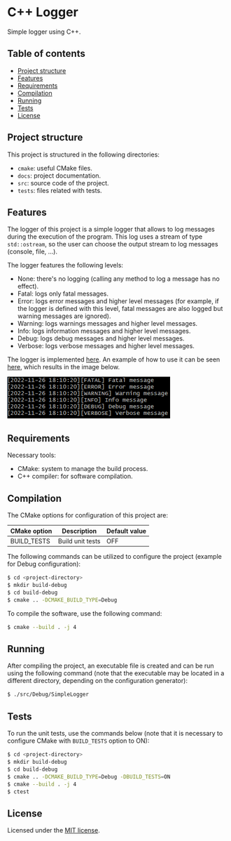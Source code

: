 # C++ Logger

Simple logger using C++.

## Table of contents

- [Project structure](#project-structure)
- [Features](#features)
- [Requirements](#requirements)
- [Compilation](#compilation)
- [Running](#running)
- [Tests](#tests)
- [License](#license)

## Project structure

This project is structured in the following directories:

- `cmake`: useful CMake files.
- `docs`: project documentation.
- `src`: source code of the project.
- `tests`: files related with tests.

## Features

The logger of this project is a simple logger that allows to log messages during the execution of the program. This log uses a stream of type `std::ostream`, so the user can choose the output stream to log messages (console, file, ...).

The logger features the following levels:

- None: there's no logging (calling any method to log a message has no effect).
- Fatal: logs only fatal messages.
- Error: logs error messages and higher level messages (for example, if the logger is defined with this level, fatal messages are also logged but warning messages are ignored).
- Warning: logs warnings messages and higher level messages.
- Info: logs information messages and higher level messages.
- Debug: logs debug messages and higher level messages.
- Verbose: logs verbose messages and higher level messages.

The logger is implemented [here](./src/logger/). An example of how to use it can be seen [here](./src/main.cpp), which results in the image below.

!["Example"](./docs/assets/example-log.png)

## Requirements

Necessary tools:

- CMake: system to manage the build process.
- C++ compiler: for software compilation.

## Compilation

The CMake options for configuration of this project are:

| CMake option | Description | Default value |
| --- | --- | --- |
| BUILD_TESTS | Build unit tests | OFF |

The following commands can be utilized to configure the project (example for Debug configuration):

```sh
$ cd <project-directory>
$ mkdir build-debug
$ cd build-debug
$ cmake .. -DCMAKE_BUILD_TYPE=Debug
```

To compile the software, use the following command:

```sh
$ cmake --build . -j 4
```

## Running

After compiling the project, an executable file is created and can be run using the following command (note that the executable may be located in a different directory, depending on the configuration generator):

```sh
$ ./src/Debug/SimpleLogger
```

## Tests

To run the unit tests, use the commands below (note that it is necessary to configure CMake with `BUILD_TESTS` option to ON):

```sh
$ cd <project-directory>
$ mkdir build-debug
$ cd build-debug
$ cmake .. -DCMAKE_BUILD_TYPE=Debug -DBUILD_TESTS=ON
$ cmake --build . -j 4
$ ctest
```

## License

Licensed under the [MIT license](./LICENSE).
